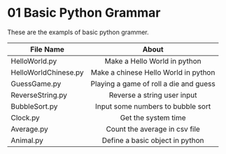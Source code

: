 # 01 Basic Python Grammar

These are the exampls of basic python grammer.

| File Name              | About                                 |
| -----------------------| :----------------------------------:  |
| HelloWorld.py          | Make a Hello World  in python         |
| HelloWorldChinese.py   | Make a chinese Hello World  in python |
| GuessGame.py           | Playing a game of roll a die and guess|
| ReverseString.py       | Reverse a string user input           |
| BubbleSort.py          | Input some numbers to bubble sort     |
| Clock.py               | Get the system time                   |
| Average.py             | Count the average in csv file         |
| Animal.py              | Define a basic object in python       |